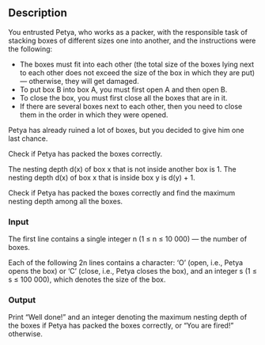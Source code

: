 ## Description

You entrusted Petya, who works as a packer, with the responsible task of stacking boxes of different sizes
one into another, and the instructions were the following:
* The boxes must fit into each other (the total size of the boxes lying next to each other does not
exceed the size of the box in which they are put) — otherwise, they will get damaged.
* To put box B into box A, you must first open A and then open B.
* To close the box, you must first close all the boxes that are in it.
* If there are several boxes next to each other, then you need to close them in the order in which they
were opened.

Petya has already ruined a lot of boxes, but you decided to give him one last chance.

Check if Petya has packed the boxes correctly.

The nesting depth d(x) of box x that is not inside another box is 1. The nesting depth d(x) of box x that
is inside box y is d(y) + 1.

Check if Petya has packed the boxes correctly and find the maximum nesting depth among all the boxes.

### Input

The first line contains a single integer n (1 ≤ n ≤ 10 000) — the number of boxes.

Each of the following 2n lines contains a character: ‘O’ (open, i.e., Petya opens the box) or ‘C’ (close, i.e.,
Petya closes the box), and an integer s (1 ≤ s ≤ 100 000), which denotes the size of the box.

### Output

Print “Well done!” and an integer denoting the maximum nesting depth of the boxes if Petya has packed
the boxes correctly, or “You are fired!” otherwise.